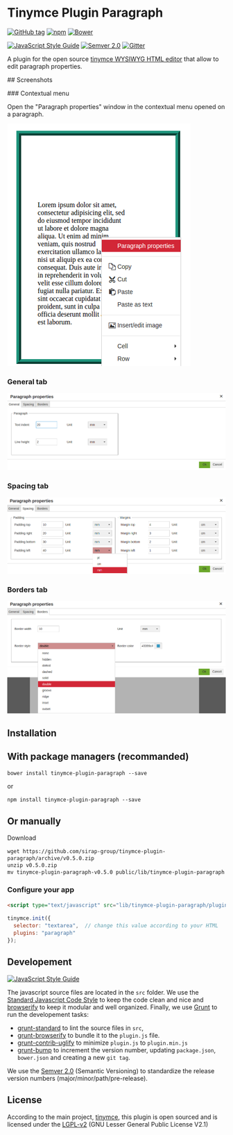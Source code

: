 # Tinymce Plugin Paragraph

[![GitHub tag](https://img.shields.io/github/tag/sirap-group/tinymce-plugin-paragraph.svg?maxAge=2592000?style=plastic)](git@github.com:sirap-group/tinymce-plugin-paragraph.git)
[![npm](https://img.shields.io/npm/v/tinymce-plugin-paragraph.svg?maxAge=2592000?style=plastic)](https://www.npmjs.com/package/tinymce-plugin-paragraph)
[![Bower](https://img.shields.io/bower/v/tinymce-plugin-paragraph.svg?maxAge=2592000?style=plastic)](https://github.com/sirap-group/tinymce-plugin-paragraph)

[![JavaScript Style Guide](https://img.shields.io/badge/code%20style-standard-brightgreen.svg)](http://standardjs.com/)
[![Semver 2.0](https://img.shields.io/badge/Versioning-Semver%202.0-brightgreen.svg)](http://semver.org/)
[![Gitter](https://img.shields.io/gitter/room/nwjs/nw.js.svg?maxAge=2592000?style=plastic)](https://github.com/sirap-group/tinymce-plugin-paragraph)

A plugin for the open source [tinymce WYSIWYG HTML editor](https://github.com/tinymce/tinymce) that allow to edit paragraph properties.

## Screenshots

### Contextual menu

Open the "Paragraph properties" window in the contextual menu opened on a paragraph.

![paragraph properties item in the contextual menu](screenshots/contextual-menu.png)

### General tab

![general tab](screenshots/general-tab.png)

### Spacing tab

![Spacing Tab](screenshots/spacing-tab.png)

### Borders tab

![Borders Tab](screenshots/borders-tab.png)

## Installation

## With package managers (recommanded)

    bower install tinymce-plugin-paragraph --save

or

    npm install tinymce-plugin-paragraph --save

## Or manually

Download

    wget https://github.com/sirap-group/tinymce-plugin-paragraph/archive/v0.5.0.zip
    unzip v0.5.0.zip
    mv tinymce-plugin-paragraph-v0.5.0 public/lib/tinymce-plugin-paragraph

### Configure your app

```html
<script type="text/javascript" src="lib/tinymce-plugin-paragraph/plugin.min.js"></script>
```

```javascript
tinymce.init({
  selector: "textarea",  // change this value according to your HTML
  plugins: "paragraph"
});
```

## Developement

[![JavaScript Style Guide](https://cdn.rawgit.com/feross/standard/master/badge.svg)](https://github.com/feross/standard)

The javascript source files are located in the `src` folder.
We use the [Standard Javascript Code Style](http://standardjs.com/) to keep the code clean and nice and [browserify](http://browserify.org/) to keep it modular and well organized.
Finally, we use [Grunt](http://gruntjs.com/) to run the developement tasks:

- [grunt-standard](https://github.com/pdehaan/grunt-standard) to lint the source files in `src`,
- [grunt-browserify](https://github.com/jmreidy/grunt-browserify)
to bundle it to the `plugin.js` file.
- [grunt-contrib-uglify](https://github.com/gruntjs/grunt-contrib-uglify) to minimize `plugin.js` to `plugin.min.js`
- [grunt-bump](https://github.com/vojtajina/grunt-bump) to increment the version number, updating `package.json`, `bower.json` and creating a new `git tag`.

We use the [Semver 2.0](http://semver.org/) (Semantic Versioning) to standardize the release version numbers (major/minor/path/pre-release).


## License

According to the main project, [tinymce](https://github.com/tinymce/tinymce), this plugin is open sourced and is licensed under the [LGPL-v2](LICENSE) (GNU Lesser General Public License V2.1)
